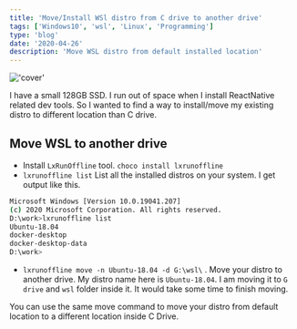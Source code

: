 ```yaml
---
title: 'Move/Install WSl distro from C drive to another drive'
tags: ['Windows10', 'wsl', 'Linux', 'Programming']
type: 'blog'
date: '2020-04-26'
description: 'Move WSL distro from default installed location'
---
```


!['cover'](https://kapilgorve.s3.ap-south-1.amazonaws.com/blog/covers/wsl.jpg)

I have a small 128GB SSD. I run out of space when I install ReactNative related dev tools. So I wanted to find a way to install/move my existing distro to different location than C drive.

## Move WSL to another drive
* Install `LxRunOffline` tool. `choco install lxrunoffline`
* `lxrunoffline list` List all the installed distros on your system.  I get output like this.
```bash
Microsoft Windows [Version 10.0.19041.207]
(c) 2020 Microsoft Corporation. All rights reserved.
D:\work>lxrunoffline list
Ubuntu-18.04
docker-desktop
docker-desktop-data
D:\work>
```
* `lxrunoffline move -n Ubuntu-18.04 -d G:\wsl\` . Move your distro to another drive. My distro name here is `Ubuntu-18.04`. I am moving it to `G drive` and `wsl` folder inside it. It would take some time to finish moving.

You can use the same move command to move your distro from default location to a different location inside C Drive.